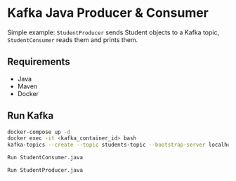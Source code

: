 # Kafka Java Producer & Consumer

Simple example: `StudentProducer` sends Student objects to a Kafka topic, `StudentConsumer` reads them and prints them.

## Requirements
- Java
- Maven
- Docker

## Run Kafka
```bash
docker-compose up -d
docker exec -it <kafka_container_id> bash
kafka-topics --create --topic students-topic --bootstrap-server localhost:9092 --partitions 1 --replication-factor 1

Run StudentConsumer.java

Run StudentProducer.java

